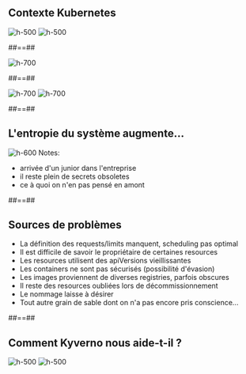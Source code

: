 
<!-- .slide: class="flex-row center" data-background="./assets/volcamp/bkgnd-main2.png"-->
## Contexte Kubernetes
![h-500](./assets/volcamp/k8s-logo-trans.png)
![h-500](./assets/volcamp/illus-cluster-2.png)

##==##
<!-- .slide: class="flex-row center" data-background="./assets/volcamp/bkgnd-main2.png"-->
![h-700](./assets/volcamp/arrivee-client.png)

##==##
<!-- .slide: class="flex-row center" data-background="./assets/volcamp/bkgnd-main2.png"-->
![h-700](./assets/volcamp/team-mature.png)
![h-700](./assets/volcamp/outils-trans3.png)

##==##
<!-- .slide: class="flex-row center" data-background="./assets/volcamp/bkgnd-main2.png"-->
## L'entropie du système augmente...
![h-600](./assets/volcamp/arrivee_client.png)
Notes: 
- arrivée d'un junior dans l'entreprise
- il reste plein de secrets obsoletes
- ce à quoi on n'en pas pensé en amont

##==##
<!-- .slide: data-background="./assets/volcamp/bkgnd-main2.png"-->
## Sources de problèmes
- La définition des requests/limits manquent, scheduling pas optimal
- Il est difficile de savoir le propriétaire de certaines resources
- Les resources utilisent des apiVersions vieillissantes
- Les containers ne sont pas sécurisés (possibilité d'évasion)
- Les images proviennent de diverses registries, parfois obscures
- Il reste des resources oubliées lors de décommissionnement
- Le nommage laisse à désirer
- Tout autre grain de sable dont on n'a pas encore pris conscience...
<!-- .element: class="list-fragment" -->

##==##
<!-- .slide: class="flex-row center" data-background="./assets/volcamp/bkgnd-main2.png"-->
## Comment Kyverno nous aide-t-il ?
![h-500](./assets/volcamp/kyverno2.png)
![h-500](./assets/volcamp/Question_mark_alternate.svg)
